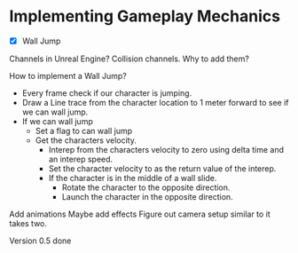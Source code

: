 # Implementing Gameplay Mechanics

- [X] Wall Jump

Channels in Unreal Engine? Collision channels. Why to add them?

How to implement a Wall Jump?

- Every frame check if our character is jumping.
- Draw a Line trace from the character location to 1 meter forward to see if we can wall jump.
- If we can wall jump 
    - Set a flag to can wall jump
    - Get the characters velocity. 
        - Interep from the characters velocity to zero using delta time and an interep speed. 
        - Set the character velocity to as the return value of the interep.
        - If the character is in the middle of a wall slide.
            - Rotate the character to the opposite direction.
            - Launch the character in the opposite direction.

Add animations 
Maybe add effects
Figure out camera setup similar to it takes two.

Version 0.5 done